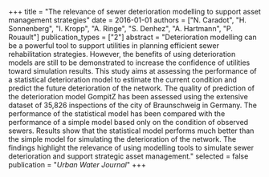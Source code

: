 +++
title = "The relevance of sewer deterioration modelling to support asset management strategies"
date = 2016-01-01
authors = ["N. Caradot", "H. Sonnenberg", "I. Kropp", "A. Ringe", "S. Denhez", "A. Hartmann", "P. Rouault"]
publication_types = ["2"]
abstract = "Deterioration modelling can be a powerful tool to support utilities in planning efficient sewer rehabilitation strategies. However, the benefits of using deterioration models are still to be demonstrated to increase the confidence of utilities toward simulation results. This study aims at assessing the performance of a statistical deterioration model to estimate the current condition and predict the future deterioration of the network. The quality of prediction of the deterioration model GompitZ has been assessed using the extensive dataset of 35,826 inspections of the city of Braunschweig in Germany. The performance of the statistical model has been compared with the performance of a simple model based only on the condition of observed sewers. Results show that the statistical model performs much better than the simple model for simulating the deterioration of the network. The findings highlight the relevance of using modelling tools to simulate sewer deterioration and support strategic asset management."
selected = false
publication = "*Urban Water Journal*"
+++

